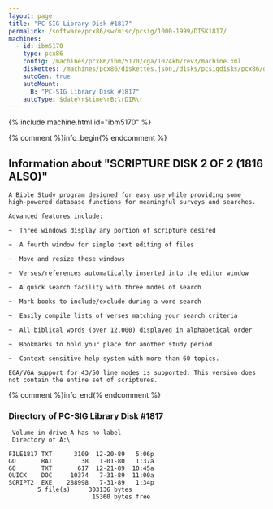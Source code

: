 ```yaml
---
layout: page
title: "PC-SIG Library Disk #1817"
permalink: /software/pcx86/sw/misc/pcsig/1000-1999/DISK1817/
machines:
  - id: ibm5170
    type: pcx86
    config: /machines/pcx86/ibm/5170/cga/1024kb/rev3/machine.xml
    diskettes: /machines/pcx86/diskettes.json,/disks/pcsigdisks/pcx86/diskettes.json
    autoGen: true
    autoMount:
      B: "PC-SIG Library Disk #1817"
    autoType: $date\r$time\rB:\rDIR\r
---
```


{% include machine.html id="ibm5170" %}

{% comment %}info_begin{% endcomment %}

## Information about "SCRIPTURE DISK 2 OF 2 (1816 ALSO)"

    A Bible Study program designed for easy use while providing some
    high-powered database functions for meaningful surveys and searches.
    
    Advanced features include:
    
    ~  Three windows display any portion of scripture desired
    
    ~  A fourth window for simple text editing of files
    
    ~  Move and resize these windows
    
    ~  Verses/references automatically inserted into the editor window
    
    ~  A quick search facility with three modes of search
    
    ~  Mark books to include/exclude during a word search
    
    ~  Easily compile lists of verses matching your search criteria
    
    ~  All biblical words (over 12,000) displayed in alphabetical order
    
    ~  Bookmarks to hold your place for another study period
    
    ~  Context-sensitive help system with more than 60 topics.
    
    EGA/VGA support for 43/50 line modes is supported. This version does
    not contain the entire set of scriptures.
{% comment %}info_end{% endcomment %}


### Directory of PC-SIG Library Disk #1817

     Volume in drive A has no label
     Directory of A:\

    FILE1817 TXT      3109  12-20-89   5:06p
    GO       BAT        38   1-01-80   1:37a
    GO       TXT       617  12-21-89  10:45a
    QUICK    DOC     10374   7-31-89  11:00a
    SCRIPT2  EXE    288998   7-31-89   1:34p
            5 file(s)     303136 bytes
                           15360 bytes free
